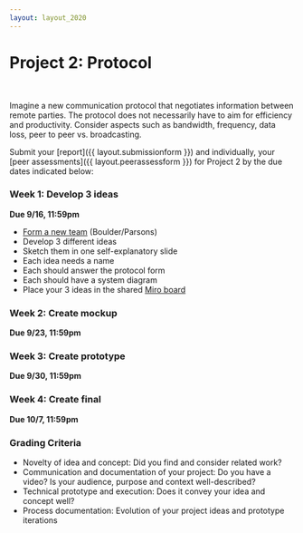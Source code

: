 ```yaml
---
layout: layout_2020
---
```


# Project 2: Protocol
<br>

Imagine a new communication protocol that negotiates information between remote parties. The protocol does not necessarily have to aim for efficiency and productivity. Consider aspects such as bandwidth, frequency, data loss, peer to peer vs. broadcasting.

Submit your [report]({{ layout.submissionform }}) and individually, your [peer assessments]({{ layout.peerassessform }}) for Project 2 by the due dates indicated below:

### Week 1: Develop 3 ideas
**Due 9/16, 11:59pm**
- [Form a new team](https://docs.google.com/spreadsheets/d/1gJE9Wj0ObIFlawyK1_MaUeTxcAkzwnDrcSncawcNLO0/edit?usp=sharing) (Boulder/Parsons)
- Develop 3 different ideas
- Sketch them in one self-explanatory slide
- Each idea needs a name 
- Each should answer the protocol form
- Each should have a system diagram
- Place your 3 ideas in the shared [Miro board](https://miro.com/app/board/o9J_klwume0=/)

### Week 2: Create mockup
**Due 9/23, 11:59pm**

### Week 3: Create prototype
**Due 9/30, 11:59pm**

### Week 4: Create final
**Due 10/7, 11:59pm**

### Grading Criteria
- Novelty of idea and concept: Did you find and consider related work?
- Communication and documentation of your project: Do you have a video? Is your audience, purpose and context well-described? 
- Technical prototype and execution: Does it convey your idea and concept well? 
- Process documentation: Evolution of your project ideas and prototype iterations


<!--
Goal of this assignment is to practice a collaborative and generative design process. You will be using a small dataset about NYC households. The first week you will work individually to generate divergent visualization concepts; in the second week, in groups of 3-4, you will choose or combine concepts to arrive at a refined final visualization.

Compile one report per group, as a pdf or google slides, ordered like so:
- page 0: final visualization
- pages 1-3: iterations to final refined visualization
- page 4: writeup
- pages 5-14: person1 sketches
- pages 15-24: person2 sketches
- ... person3, person4, etc.

Submit your [report]({{ layout.submissionform }}) and individually, your [peer assessments]({{ layout.peerassessform }}) for A2, by **Monday 2/3, 11:59pm**.

### Dataset: NYC Households by Borough

You will be using this subset of the U.S. Census 2000 and 2010, specific to New York City. The U.S. Census is taken every ten years and influences decisions ranging from voting districts, social services, to building codes. NYC comprises five boroughs: Bronx, Brooklyn, Manhattan, Queens, Staten Island. This CSV (comma-separated value) file contains the following statistics for each borough. There are 16 data points per borough, for 128 data points total.
- Total Population
- Total Population 18 Years and Older
- Total Households
- Total Family Households
- Average Persons Per Family
- Total Housing Units
- Occupied Housing Units
- Owner Occupied Housing Units

Dataset: [CSV]({{ "../files/data/nyc_census_by_boro_2000-2010.csv" |  relative_url }})

Source: NYC Department of City Planning, [Demographic Profile, 2000-2010](https://www1.nyc.gov/site/planning/data-maps/nyc-population/census-2010.page)

### Week 1: Divergent ideas

Begin by considering what questions you'd like your visualization to answer. Once you've familiarized yourself with the dataset, using pen and paper, brainstorm and sketch at least 10 visualization concepts per person.

Use one letter-sized sheet of paper per idea (or use an iPad, use the full screen area.) The level of detail simply needs to be readable: as a sketch it need not represent every data point, but we should be able to see that the concept is different from your other ideas. You may find it helpful to set yourself a 3-5 min. timer per sheet. Generate as many as you like, but choose 10 per person to include in your final submission.

You must use the dataset given, however you're free to transform the data as you see fit. Such transforms may include (but are not limited to) log transformation, computing percentages or averages, grouping elements into new categories, or removing irrelevant data points.

### Week 2: Revisions

In your assigned (randomized) groups, design three additional sketches as candidates for your final visualization. These three intermediate sketches should be an extension or a combination of the earlier ideas you generated, and should contain more details than your initial sketches although you're not expected to represent every data point. As you discuss your ideas, consider the question that each visualization answers as well as the corresponding visual concept.

Next, choose one of the three and create a static, high-fidelity visualization in a drawing or charting program of your choice (feel free to use multiple tools, e.g. draw in one and annotate with another.) I suggest using [SketchApp on Mac](https://www.sketchapp.com/) (30-day free trial), Adobe Illustrator, or [Inkscape](https://inkscape.org/en/)(open source.)

Finally, in 300 words, describe your design decisions and your process.

### Grading Criteria

- Divergent and original ideas (here we're looking for conceptually divergent vs. superficially divergent ideas such as "fill with blue instead of green.") Celebrate the fact you are in groups and bounce ideas off each other; usually this part is more challenging as an individual assignment.
- Final visualization clearly communicates at least one or more insights in the data.
- Quality of execution on final visualization: includes title, labels, annotations as needed, and has no missing or unnecessary/distracting graphical elements.
- Originality in visual concept (e.g. your visualization should not be from a template.)

-->
